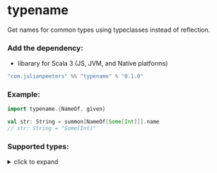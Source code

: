 # typename
Get names for common types using typeclasses instead of reflection.

### Add the dependency:
 - libarary for Scala 3 (JS, JVM, and Native platforms)
 
```scala
"com.julianpeeters" %% "typename" % "0.1.0"
```

### Example:

```scala
import typename.{NameOf, given}

val str: String = summon[NameOf[Some[Int]]].name
// str: String = "Some[Int]"
```

### Supported types:

<details><summary>click to expand</summary>

##### Primitive:
 - `Boolean`
 - `Byte`
 - `Char`
 - `Int`
 - `Long`
 - `Nothing`
 - `String`
 - `Unit`

##### Complex:
 - `Array`
 - `Either`
 - `Function` (1-9)
 - `List`
 - `Option`
 - `Tuple` (2)

</details>